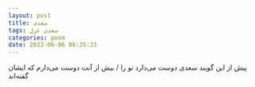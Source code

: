 ```yaml
---
layout: post
title: سعدی
tags: سعدی غزل
categories: poem
date: 2022-06-06 06:35:23
---
```


پیش از این گویند سعدی دوست می‌دارد تو را / بیش از آنت دوست می‌دارم که ایشان گفته‌اند
